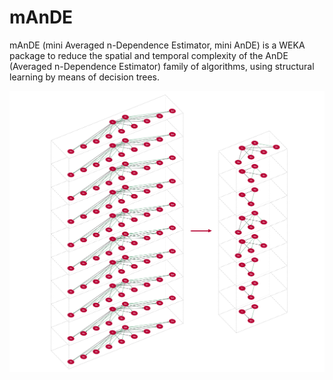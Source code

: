 # mAnDE
 
mAnDE (mini Averaged n-Dependence Estimator, mini AnDE) is a WEKA package to reduce the spatial and temporal complexity of the AnDE (Averaged n-Dependence Estimator) family of algorithms, using structural learning by means of decision trees.

![Comparation of A1DE and mA1DE](docu/mA1DE.png)
